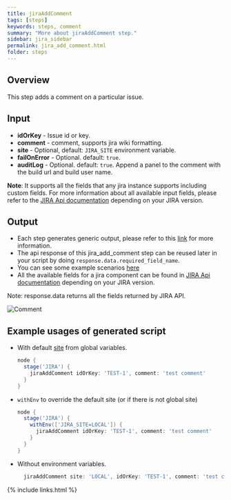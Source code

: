 ```yaml
---
title: jiraAddComment
tags: [steps]
keywords: steps, comment
summary: "More about jiraAddComment step."
sidebar: jira_sidebar
permalink: jira_add_comment.html
folder: steps
---
```


## Overview

This step adds a comment on a particular issue.

## Input

* **idOrKey** - Issue id or key.
* **comment** - comment, supports jira wiki formatting.
* **site** - Optional, default: `JIRA_SITE` environment variable.
* **failOnError** - Optional. default: `true`.
* **auditLog** - Optional. default: `true`. Append a panel to the comment with the build url and build user name.

**Note**: It supports all the fields that any jira instance supports including custom fields. For more information about all available input fields, please refer to the [JIRA Api documentation](https://docs.atlassian.com/jira/REST/) depending on your JIRA version.

## Output

* Each step generates generic output, please refer to this [link](config.html#common-response--error-handling) for more information.
* The api response of this jira_add_comment step can be reused later in your script by doing `response.data.required_field_name`.
* You can see some example scenarios [here](https://jenkinsci.github.io/jira-steps-plugin/common_usages.html)
* All the available fields for a jira component can be found in [JIRA Api documentation](https://docs.atlassian.com/jira/REST/) depending on your JIRA version.

Note: response.data returns all the fields returned by JIRA API.

![Comment](https://raw.githubusercontent.com/ThoughtsLive/jira-steps/master/docs/images/jira_add_comment.png)

## Example usages of generated script

* With default [site](config#environment-variables) from global variables.

  ```groovy
  node {
    stage('JIRA') {
      jiraAddComment idOrKey: 'TEST-1', comment: 'test comment'
    }
  }
  ```
* `withEnv` to override the default site (or if there is not global site)

  ```groovy
  node {
    stage('JIRA') {
      withEnv(['JIRA_SITE=LOCAL']) {
        jiraAddComment idOrKey: 'TEST-1', comment: 'test comment'
      }
    }
  }
  ```
* Without environment variables.

  ```groovy
    jiraAddComment site: 'LOCAL', idOrKey: 'TEST-1', comment: 'test comment'
  ```

{% include links.html %}

